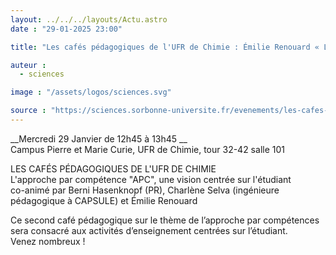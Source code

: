 ```yaml
---
layout: ../../../layouts/Actu.astro
date : "29-01-2025 23:00"

title: "Les cafés pédagogiques de l'UFR de Chimie : Émilie Renouard « L'approche par compétences »"

auteur :
  - sciences

image : "/assets/logos/sciences.svg"

source : "https://sciences.sorbonne-universite.fr/evenements/les-cafes-pedagogiques-de-lufr-de-chimie-emilie-renouard-lapproche-par-competences"
---
```


__Mercredi 29 Janvier de 12h45 à 13h45	__  
Campus Pierre et Marie Curie, UFR de Chimie, tour 32-42 salle 101

LES CAFÉS PÉDAGOGIQUES DE L'UFR DE CHIMIE  
L'approche par compétence "APC", une vision centrée sur l'étudiant  
co-animé par Berni Hasenknopf (PR), Charlène Selva (ingénieure pédagogique à CAPSULE) et Émilie Renouard

Ce second café pédagogique sur le thème de l’approche par compétences sera consacré aux activités d’enseignement centrées sur l’étudiant.  
Venez nombreux !


